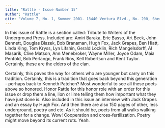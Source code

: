 ```yaml
---
title: "Rattle - Issue Number 15"
author: "Rattle"
cite: "Volume 7, No. 1, Summer 2001. 13440 Ventura Blvd., No. 200, Sherman Oaks, CA. 91423. 200 pp."
---
```


In this issue of Rattle is a section called: Tribute to Writers of the Underground Press. Included are: Amiri Baraka, Eric Basso, Art Beck, John Bennett, Douglas Blazek, Bob Branaman, Hugh Fox, Jack Grapes, Ben Hiatt, Linda King, Tom Kryss, Lyn Lifshin, Gerald Locklin, Rich Mangelsdorff, Al Masarik, Clive Matson, Ann Menebroker, Wayne Miller, Joyce Odam, Maia Penfold, Bob Perlango, Frank Rios, Kell Robertson and Kent Taylor. Certainly, these are the elders of the clan. 

Certainly, this paves the way for others who are younger but carry on this tradition. Certainly, this is a tradition that goes back beyond this generation - perhaps back to Kenneth Patchen? Most wonderful to see all these poets above so honored. Honor Rattle for this honor role with an order for this issue or drop them a line, lion or lime telling them how important what they have just done is. Also included in this issue an interview with Jack Grapes and an essay by Hugh Fox. And then there are also 150 pages of other, less underground, poetry and etc. As it should be, poets from all walks walking together for a change. Wow! Cooperation and cross-fertilization. Poetry might move beyond its current ruts. Yeah.
